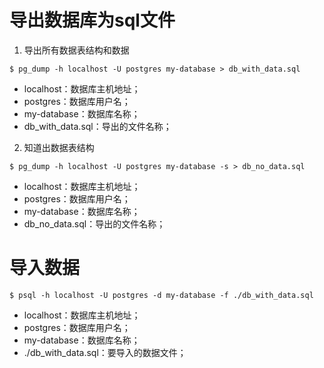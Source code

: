 # 导出数据库为sql文件
1. 导出所有数据表结构和数据
```
$ pg_dump -h localhost -U postgres my-database > db_with_data.sql
```
- localhost：数据库主机地址；
- postgres：数据库用户名；
- my-database：数据库名称；
- db_with_data.sql：导出的文件名称； 
2. 知道出数据表结构
```
$ pg_dump -h localhost -U postgres my-database -s > db_no_data.sql
```
- localhost：数据库主机地址；
- postgres：数据库用户名；
- my-database：数据库名称；
- db_no_data.sql：导出的文件名称； 
# 导入数据
```
$ psql -h localhost -U postgres -d my-database -f ./db_with_data.sql
```
- localhost：数据库主机地址；
- postgres：数据库用户名；
- my-database：数据库名称；
- ./db_with_data.sql：要导入的数据文件；